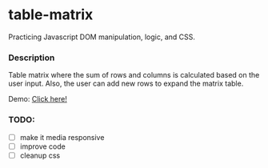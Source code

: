 # table-matrix

Practicing Javascript DOM manipulation, logic, and CSS.

### Description

Table matrix where the sum of rows and columns is calculated based on the user input. 
Also, the user can add new rows to expand the matrix table.

Demo: [Click here!](https://htmlpreview.github.io/?https://github.com/spinsauce/table-matrix/blob/master/index.html)

### TODO: 
- [ ] make it media responsive
- [ ] improve code
- [ ] cleanup css
